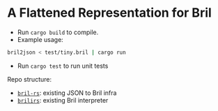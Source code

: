 # A Flattened Representation for Bril

- Run `cargo build` to compile. 
- Example usage:
```bash
bril2json < test/tiny.bril | cargo run
```
- Run `cargo test` to run unit tests

Repo structure:
- [`bril-rs`](./bril-rs/): existing JSON to Bril infra
- [`brilirs`](./brilirs/): existing Bril interpreter 

